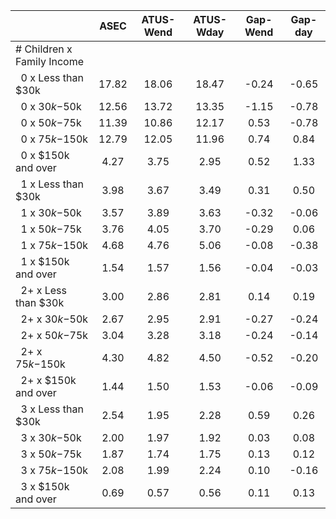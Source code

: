 
|                      |         ASEC |    ATUS-Wend |    ATUS-Wday |     Gap-Wend |      Gap-day |
| -------------------- | :----------: | :----------: | :----------: | :----------: | :----------: |
| # Children x Family Income |              |              |              |              |              |
| &nbsp;&nbsp;0 x Less than $30k |        17.82 |        18.06 |        18.47 |        -0.24 |        -0.65 |
| &nbsp;&nbsp;0 x $30k-$50k |        12.56 |        13.72 |        13.35 |        -1.15 |        -0.78 |
| &nbsp;&nbsp;0 x $50k-$75k |        11.39 |        10.86 |        12.17 |         0.53 |        -0.78 |
| &nbsp;&nbsp;0 x $75k-$150k |        12.79 |        12.05 |        11.96 |         0.74 |         0.84 |
| &nbsp;&nbsp;0 x $150k and over |         4.27 |         3.75 |         2.95 |         0.52 |         1.33 |
| &nbsp;&nbsp;1 x Less than $30k |         3.98 |         3.67 |         3.49 |         0.31 |         0.50 |
| &nbsp;&nbsp;1 x $30k-$50k |         3.57 |         3.89 |         3.63 |        -0.32 |        -0.06 |
| &nbsp;&nbsp;1 x $50k-$75k |         3.76 |         4.05 |         3.70 |        -0.29 |         0.06 |
| &nbsp;&nbsp;1 x $75k-$150k |         4.68 |         4.76 |         5.06 |        -0.08 |        -0.38 |
| &nbsp;&nbsp;1 x $150k and over |         1.54 |         1.57 |         1.56 |        -0.04 |        -0.03 |
| &nbsp;&nbsp;2+ x Less than $30k |         3.00 |         2.86 |         2.81 |         0.14 |         0.19 |
| &nbsp;&nbsp;2+ x $30k-$50k |         2.67 |         2.95 |         2.91 |        -0.27 |        -0.24 |
| &nbsp;&nbsp;2+ x $50k-$75k |         3.04 |         3.28 |         3.18 |        -0.24 |        -0.14 |
| &nbsp;&nbsp;2+ x $75k-$150k |         4.30 |         4.82 |         4.50 |        -0.52 |        -0.20 |
| &nbsp;&nbsp;2+ x $150k and over |         1.44 |         1.50 |         1.53 |        -0.06 |        -0.09 |
| &nbsp;&nbsp;3 x Less than $30k |         2.54 |         1.95 |         2.28 |         0.59 |         0.26 |
| &nbsp;&nbsp;3 x $30k-$50k |         2.00 |         1.97 |         1.92 |         0.03 |         0.08 |
| &nbsp;&nbsp;3 x $50k-$75k |         1.87 |         1.74 |         1.75 |         0.13 |         0.12 |
| &nbsp;&nbsp;3 x $75k-$150k |         2.08 |         1.99 |         2.24 |         0.10 |        -0.16 |
| &nbsp;&nbsp;3 x $150k and over |         0.69 |         0.57 |         0.56 |         0.11 |         0.13 |

